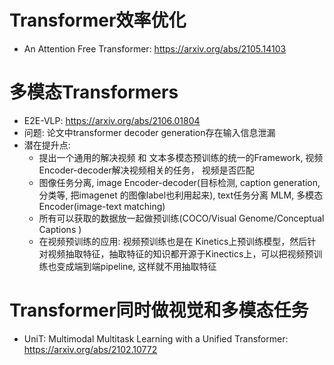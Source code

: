 # Transformer效率优化
- An Attention Free Transformer: https://arxiv.org/abs/2105.14103

# 多模态Transformers
- E2E-VLP: https://arxiv.org/abs/2106.01804 
- 问题: 论文中transformer decoder generation存在输入信息泄漏
- 潜在提升点: 
   - 提出一个通用的解决视频 和 文本多模态预训练的统一的Framework, 视频Encoder-decoder解决视频相关的任务， 视频是否匹配
   - 图像任务分离, image Encoder-decoder(目标检测, caption generation, 分类等, 把imagenet 的图像label也利用起来),  text任务分离 MLM,  多模态Encoder(image-text matching)
   - 所有可以获取的数据放一起做预训练(COCO/Visual Genome/Conceptual Captions ) 
   - 在视频预训练的应用: 视频预训练也是在 Kinetics上预训练模型，然后针对视频抽取特征，抽取特征的知识都开源于Kinectics上，可以把视频预训练也变成端到端pipeline, 这样就不用抽取特征

# Transformer同时做视觉和多模态任务
- UniT: Multimodal Multitask Learning with a Unified Transformer: https://arxiv.org/abs/2102.10772
